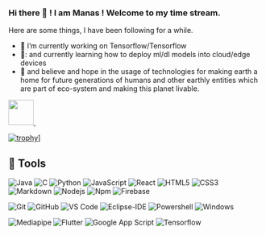 ### Hi there 👋 ! I am Manas ! Welcome to my time stream.

Here are some things, I have been following for a while.

- 🎇 I’m currently working on Tensorflow/Tensorflow
- 🎰: and  currently learning how to deploy ml/dl  models into cloud/edge devices
- 🌱 and  believe and hope in the usage of technologies for making earth a home for future generations of humans and other earthly entities which are part of eco-system and making this planet livable.

	
<a href="https://www.linkedin.com/in/manas-mohanty-524254ab/"> <img src="https://img.icons8.com/fluent/48/000000/linkedin.png" width="50px"/> </a>&nbsp;&nbsp;&nbsp;

[![trophy](https://github-profile-trophy.vercel.app/?username=mohantym&theme=onedark)](https://github.com/mohantym/github-profile-trophy)]



## 🔧 Tools

![Java](http://img.shields.io/badge/-Java-5B4638?style=flat-square&logo=java&logoColor=ffffff)
![C](http://img.shields.io/badge/-C-A8B9CC?style=flat-square&logo=c&logoColor=ffffff)
![Python](http://img.shields.io/badge/-Python-3776AB?style=flat-square&logo=python&logoColor=ffffff)
![JavaScript](https://img.shields.io/badge/-JavaScript-%23F7DF1C?style=flat-square&logo=javascript&logoColor=000000&labelColor=%23F7DF1C&color=%23FFCE5A)
![React](https://img.shields.io/badge/-React-61DAFB?style=flat-square&logo=react&logoColor=ffffff)
![HTML5](https://img.shields.io/badge/-HTML5-%23E44D27?style=flat-square&logo=html5&logoColor=ffffff)
![CSS3](https://img.shields.io/badge/-CSS3-%231572B6?style=flat-square&logo=css3)
![Markdown](https://img.shields.io/badge/-Markdown-000000?style=flat-square&logo=markdown)
![Nodejs](https://img.shields.io/badge/-Nodejs-339933?style=flat-square&logo=Node.js&logoColor=ffffff)
![Npm](https://img.shields.io/badge/-npm-CB3837?style=flat-square&logo=npm)
![Firebase](https://img.shields.io/badge/-Firebase-FFCA28?style=flat-square&logo=firebase&logoColor=ffffff)

![Git](https://img.shields.io/badge/-Git-%23F05032?style=flat-square&logo=git&logoColor=%23ffffff)
![GitHub](https://img.shields.io/badge/-GitHub-181717?style=flat-square&logo=github)
![VS Code](http://img.shields.io/badge/-VS%20Code-007ACC?style=flat-square&logo=visual-studio-code&logoColor=ffffff)
![Eclipse-IDE](http://img.shields.io/badge/-Eclipse-2C2255?style=flat-square&logo=eclipse&logoColor=ffffff)
![Powershell](http://img.shields.io/badge/-Powershell-5391FE?style=flat-square&logo=powershell&logoColor=ffffff)
![Windows](http://img.shields.io/badge/-Windows-0078D6?style=flat-square&logo=windows&logoColor=ffffff)

![Mediapipe](https://img.shields.io/badge/Mediapipe-%3D-yellowgreen)
![Flutter](https://img.shields.io/badge/flutter-2.8-green)
![Google App Script](https://img.shields.io/badge/Google%20App%20Script-latest-lightgrey)
![Tensorflow](https://img.shields.io/badge/Tensorflow-2.11-blue)

